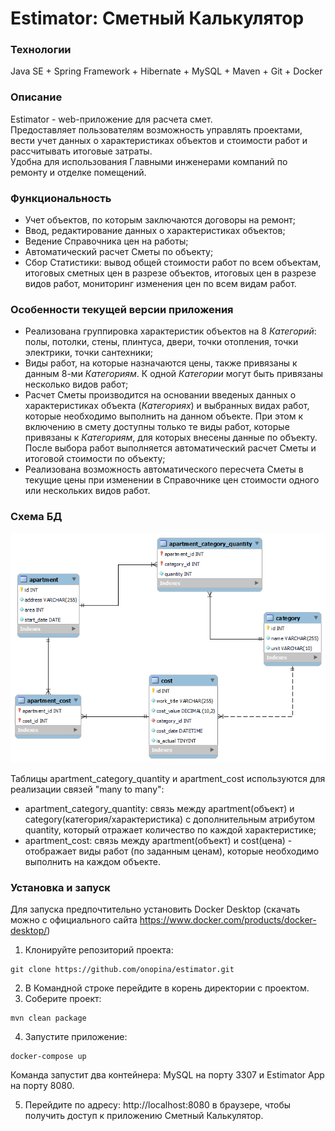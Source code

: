 # Estimator: Сметный Калькулятор
### Технологии
Java SE + Spring Framework + Hibernate + MySQL + Maven + Git + Docker

### Описание
Estimator - web-приложение для расчета смет. 
<br/>
Предоставляет пользователям возможность управлять 
проектами, вести учет данных о характеристиках объектов 
и стоимости работ и рассчитывать итоговые затраты.
<br/>
Удобна для использования Главными инженерами
компаний по ремонту и отделке помещений.

### Функциональность
- Учет объектов, по которым заключаются договоры на ремонт;
- Ввод, редактирование данных о характеристиках объектов;
- Ведение Справочника цен на работы;
- Автоматический расчет Сметы по объекту;
- Сбор Статистики: вывод общей стоимости работ по всем объектам,
итоговых сметных цен в разрезе объектов, итоговых цен 
в разрезе видов работ, мониторинг изменения цен по всем видам работ.

  
### Особенности текущей версии приложения
- Реализована группировка характеристик объектов  на 8 _Категорий_: 
полы, потолки, стены, плинтуса, двери, точки отопления, точки электрики, 
точки сантехники;
- Виды работ, на которые назначаются цены, также привязаны
к данным 8-ми _Категориям_. К одной _Категории_ могут быть
привязаны несколько видов работ; 
- Расчет Сметы производится на основании введеных данных
о характеристиках объекта (_Категориях_) и выбранных видах работ,
которые необходимо выполнить на данном объекте. При этом к включению
в смету доступны только те виды работ, которые привязаны к _Категориям_,
для которых внесены данные по объекту. После выбора работ 
выполняется автоматический расчет Сметы и итоговой стоимости по объекту;
- Реализована возможность автоматического пересчета Сметы в текущие цены 
при изменении в Справочнике цен стоимости одного или нескольких видов работ.

### Схема БД

![db_diagram](images/db_diagram.png)

Таблицы apartment_category_quantity и apartment_cost 
используются для реализации связей "many to many":

- apartment_category_quantity: связь между apartment(объект) 
и category(категория/характеристика) с дополнительным атрибутом 
quantity, который отражает количество по каждой характеристике;
- apartment_cost: связь между apartment(объект) и cost(цена) -
отображает виды работ (по заданным ценам), которые необходимо выполнить
на каждом объекте.

### Установка и запуск
Для запуска предпочтительно установить Docker Desktop (скачать
можно с официального сайта 
https://www.docker.com/products/docker-desktop/)

1. Клонируйте репозиторий проекта:
```
git clone https://github.com/onopina/estimator.git
```
2. В Командной строке перейдите в корень директории с проектом.
3. Соберите проект:
```
mvn clean package
```
4. Запустите приложение:
```
docker-compose up 
```
Команда запустит два контейнера:
MySQL на порту 3307 и Estimator App на порту 8080.

5. Перейдите по адресу: http://localhost:8080 в браузере, 
чтобы получить доступ к приложению Сметный Калькулятор.

